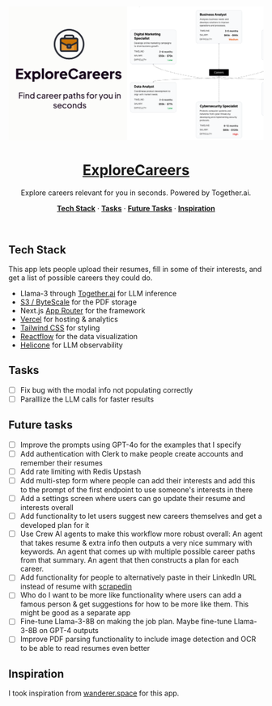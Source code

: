 <a href="https://www.explorecareers.io">
  <img alt="Explore Careers." src="./public/og-image.png">
  <h1 align="center">ExploreCareers</h1>
</a>

<p align="center">
  Explore careers relevant for you in seconds. Powered by Together.ai.
</p>

<p align="center">
  <a href="#tech-stack"><strong>Tech Stack</strong></a> ·
  <a href="#tasks"><strong>Tasks</strong></a> ·
  <a href="#future-tasks"><strong>Future Tasks</strong></a> ·
    <a href="#inspiration"><strong>Inspiration</strong></a>
</p>
<br/>

## Tech Stack

This app lets people upload their resumes, fill in some of their interests, and get a list of possible careers they could do.

- Llama-3 through [Together.ai](https://together.ai/) for LLM inference
- [S3 / ByteScale](https://www.bytescale.com/) for the PDF storage
- Next.js [App Router](https://nextjs.org/docs/app) for the framework
- [Vercel](https://vercel.com/) for hosting & analytics
- [Tailwind CSS](https://tailwindcss.com/) for styling
- [Reactflow](https://reactflow.dev/) for the data visualization
- [Helicone](https://helicone.ai/) for LLM observability

## Tasks

- [ ] Fix bug with the modal info not populating correctly
- [ ] Paralllize the LLM calls for faster results

## Future tasks

- [ ] Improve the prompts using GPT-4o for the examples that I specify
- [ ] Add authentication with Clerk to make people create accounts and remember their resumes
- [ ] Add rate limiting with Redis Upstash
- [ ] Add multi-step form where people can add their interests and add this to the prompt of the first endpoint to use someone's interests in there
- [ ] Add a settings screen where users can go update their resume and interests overall
- [ ] Add functionality to let users suggest new careers themselves and get a developed plan for it
- [ ] Use Crew AI agents to make this workflow more robust overall: An agent that takes resume & extra info then outputs a very nice summary with keywords. An agent that comes up with multiple possible career paths from that summary. An agent that then constructs a plan for each career.
- [ ] Add functionality for people to alternatively paste in their LinkedIn URL instead of resume with [scrapedin](https://github.com/linkedtales/scrapedin/tree/master)
- [ ] Who do I want to be more like functionality where users can add a famous person & get suggestions for how to be more like them. This might be good as a separate app
- [ ] Fine-tune Llama-3-8B on making the job plan. Maybe fine-tune Llama-3-8B on GPT-4 outputs
- [ ] Improve PDF parsing functionality to include image detection and OCR to be able to read resumes even better

## Inspiration

I took inspiration from [wanderer.space](https://www.wanderer.space) for this app.
